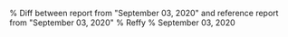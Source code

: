 % Diff between report from "September 03, 2020" and reference report from "September 03, 2020"
% Reffy
% September 03, 2020

